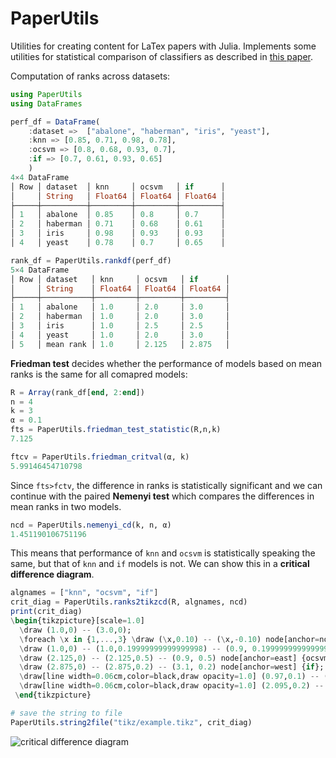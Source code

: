 # PaperUtils
Utilities for creating content for LaTex papers with Julia. Implements some utilities for statistical comparison of classifiers as described in [this paper](http://www.jmlr.org/papers/volume7/demsar06a/demsar06a.pdf).

Computation of ranks across datasets:

```julia
using PaperUtils
using DataFrames

perf_df = DataFrame(
	:dataset =>  ["abalone", "haberman", "iris", "yeast"],
	:knn => [0.85, 0.71, 0.98, 0.78],
	:ocsvm => [0.8, 0.68, 0.93, 0.7],
	:if => [0.7, 0.61, 0.93, 0.65]
	)
4×4 DataFrame
│ Row │ dataset  │ knn     │ ocsvm   │ if      │
│     │ String   │ Float64 │ Float64 │ Float64 │
├─────┼──────────┼─────────┼─────────┼─────────┤
│ 1   │ abalone  │ 0.85    │ 0.8     │ 0.7     │
│ 2   │ haberman │ 0.71    │ 0.68    │ 0.61    │
│ 3   │ iris     │ 0.98    │ 0.93    │ 0.93    │
│ 4   │ yeast    │ 0.78    │ 0.7     │ 0.65    │

rank_df = PaperUtils.rankdf(perf_df)
5×4 DataFrame
│ Row │ dataset   │ knn     │ ocsvm   │ if      │
│     │ String    │ Float64 │ Float64 │ Float64 │
├─────┼───────────┼─────────┼─────────┼─────────┤
│ 1   │ abalone   │ 1.0     │ 2.0     │ 3.0     │
│ 2   │ haberman  │ 1.0     │ 2.0     │ 3.0     │
│ 3   │ iris      │ 1.0     │ 2.5     │ 2.5     │
│ 4   │ yeast     │ 1.0     │ 2.0     │ 3.0     │
│ 5   │ mean rank │ 1.0     │ 2.125   │ 2.875   │
```

**Friedman test** decides whether the performance of models based on mean ranks is the same for all comapred models:

```julia
R = Array(rank_df[end, 2:end])
n = 4
k = 3
α = 0.1
fts = PaperUtils.friedman_test_statistic(R,n,k)
7.125

ftcv = PaperUtils.friedman_critval(α, k)
5.99146454710798
```

Since `fts>fctv`, the difference in ranks is statistically significant and we can continue with the paired **Nemenyi test** which compares the differences in mean ranks in two models.

```julia
ncd = PaperUtils.nemenyi_cd(k, n, α)
1.451190106751196
```

This means that performance of `knn` and `ocsvm` is statistically speaking the same, but that of `knn` and `if` models is not. We can show this in a **critical difference diagram**.

```julia
algnames = ["knn", "ocsvm", "if"]
crit_diag = PaperUtils.ranks2tikzcd(R, algnames, ncd)
print(crit_diag)
\begin{tikzpicture}[scale=1.0] 
  \draw (1.0,0) -- (3.0,0); 
  \foreach \x in {1,...,3} \draw (\x,0.10) -- (\x,-0.10) node[anchor=north]{$\x$}; 
  \draw (1.0,0) -- (1.0,0.19999999999999998) -- (0.9, 0.19999999999999998) node[anchor=east] {knn}; 
  \draw (2.125,0) -- (2.125,0.5) -- (0.9, 0.5) node[anchor=east] {ocsvm}; 
  \draw (2.875,0) -- (2.875,0.2) -- (3.1, 0.2) node[anchor=west] {if}; 
  \draw[line width=0.06cm,color=black,draw opacity=1.0] (0.97,0.1) -- (2.155,0.1); 
  \draw[line width=0.06cm,color=black,draw opacity=1.0] (2.095,0.2) -- (2.905,0.2); 
 \end{tikzpicture} 

# save the string to file
PaperUtils.string2file("tikz/example.tikz", crit_diag)
```
![critical difference diagram](https://github.com/vitskvara/PaperUtils.jl/blob/master/tikz/example.png?raw=true)
